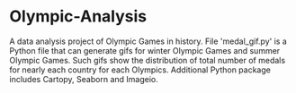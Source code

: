 # Olympic-Analysis
A data analysis project of Olympic Games in history.
File 'medal_gif.py' is a Python file that can generate gifs for winter Olympic Games and summer Olympic Games. Such gifs show the distribution of total number of medals for nearly each country for each Olympics. Additional Python package includes Cartopy, Seaborn and Imageio.
